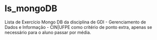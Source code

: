 # ls_mongoDB
Lista de Exercício Mongo DB da disciplina de GDI - Gerenciamento de Dados e Informação - CIN|UFPE como critério de ponto extra, apenas se necessário para o aluno passar por média.
